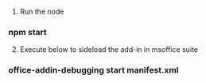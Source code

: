 1. Run the node
### npm start

2. Execute below to sideload the add-in in msoffice suite
### office-addin-debugging start manifest.xml